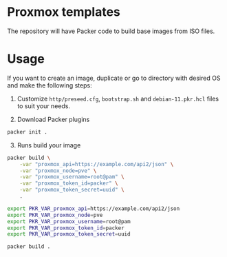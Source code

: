 # Proxmox templates

The repository will have Packer code to build base images from ISO files.



# Usage

If you want to create an image, duplicate or go to directory with desired OS and make the following steps:

1. Customize `http/preseed.cfg`, `bootstrap.sh` and `debian-11.pkr.hcl` files to suit your needs.

2. Download Packer plugins

```sh
packer init .
```

3. Runs build your image

```sh
packer build \
    -var "proxmox_api=https://example.com/api2/json" \
    -var "proxmox_node=pve" \
    -var "proxmox_username=root@pam" \
    -var "proxmox_token_id=packer" \
    -var "proxmox_token_secret=uuid" \
    .
```

```sh
export PKR_VAR_proxmox_api=https://example.com/api2/json
export PKR_VAR_proxmox_node=pve
export PKR_VAR_proxmox_username=root@pam
export PKR_VAR_proxmox_token_id=packer
export PKR_VAR_proxmox_token_secret=uuid

packer build .
```
